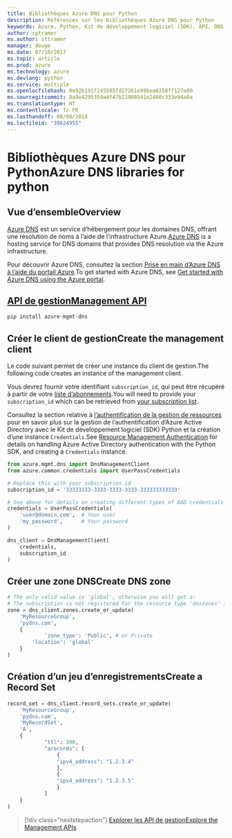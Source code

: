 ```yaml
---
title: Bibliothèques Azure DNS pour Python
description: Références sur les bibliothèques Azure DNS pour Python
keywords: Azure, Python, Kit de développement logiciel (SDK), API, DNS
author: sptramer
ms.author: sttramer
manager: douge
ms.date: 07/10/2017
ms.topic: article
ms.prod: azure
ms.technology: azure
ms.devlang: python
ms.service: multiple
ms.openlocfilehash: 0a92b191f245585fd27261e99bea6158ff127a80
ms.sourcegitcommit: 8a9e4295359a4f47b21908541e2460c333e94a0a
ms.translationtype: HT
ms.contentlocale: fr-FR
ms.lasthandoff: 08/08/2018
ms.locfileid: "39624955"
---
```

# <a name="azure-dns-libraries-for-python"></a><span data-ttu-id="b95e0-104">Bibliothèques Azure DNS pour Python</span><span class="sxs-lookup"><span data-stu-id="b95e0-104">Azure DNS libraries for python</span></span>

## <a name="overview"></a><span data-ttu-id="b95e0-105">Vue d’ensemble</span><span class="sxs-lookup"><span data-stu-id="b95e0-105">Overview</span></span>

<span data-ttu-id="b95e0-106">[Azure DNS](/azure/dns/dns-overview) est un service d’hébergement pour les domaines DNS, offrant une résolution de noms à l’aide de l’infrastructure Azure.</span><span class="sxs-lookup"><span data-stu-id="b95e0-106">[Azure DNS](/azure/dns/dns-overview) is a hosting service for DNS domains that provides DNS resolution via the Azure infrastructure.</span></span>

<span data-ttu-id="b95e0-107">Pour découvrir Azure DNS, consultez la section [Prise en main d’Azure DNS à l’aide du portail Azure](/azure/dns/dns-getstarted-portal).</span><span class="sxs-lookup"><span data-stu-id="b95e0-107">To get started with Azure DNS, see [Get started with Azure DNS using the Azure portal](/azure/dns/dns-getstarted-portal).</span></span>

## <a name="management-apipythonapioverviewazurednsmanagement"></a>[<span data-ttu-id="b95e0-108">API de gestion</span><span class="sxs-lookup"><span data-stu-id="b95e0-108">Management API</span></span>](/python/api/overview/azure/dns/management)

```bash
pip install azure-mgmt-dns
```

## <a name="create-the-management-client"></a><span data-ttu-id="b95e0-109">Créer le client de gestion</span><span class="sxs-lookup"><span data-stu-id="b95e0-109">Create the management client</span></span>

<span data-ttu-id="b95e0-110">Le code suivant permet de créer une instance du client de gestion.</span><span class="sxs-lookup"><span data-stu-id="b95e0-110">The following code creates an instance of the management client.</span></span>

<span data-ttu-id="b95e0-111">Vous devrez fournir votre identifiant ``subscription_id``, qui peut être récupéré à partir de votre [liste d’abonnements](https://manage.windowsazure.com/#Workspaces/AdminTasks/SubscriptionMapping).</span><span class="sxs-lookup"><span data-stu-id="b95e0-111">You will need to provide your ``subscription_id`` which can be retrieved from [your subscription list](https://manage.windowsazure.com/#Workspaces/AdminTasks/SubscriptionMapping).</span></span>

<span data-ttu-id="b95e0-112">Consultez la section relative à [l’authentification de la gestion de ressources](/python/azure/python-sdk-azure-authenticate) pour en savoir plus sur la gestion de l’authentification d’Azure Active Directory avec le Kit de développement logiciel (SDK) Python et la création d’une instance ``Credentials``.</span><span class="sxs-lookup"><span data-stu-id="b95e0-112">See [Resource Management Authentication](/python/azure/python-sdk-azure-authenticate) for details on handling Azure Active Directory authentication with the Python SDK, and creating a ``Credentials`` instance.</span></span>

```python 
from azure.mgmt.dns import DnsManagementClient
from azure.common.credentials import UserPassCredentials

# Replace this with your subscription id
subscription_id = '33333333-3333-3333-3333-333333333333'

# See above for details on creating different types of AAD credentials
credentials = UserPassCredentials(
    'user@domain.com',  # Your user
    'my_password',      # Your password
)

dns_client = DnsManagementClient(
    credentials,
    subscription_id
)
```

## <a name="create-dns-zone"></a><span data-ttu-id="b95e0-113">Créer une zone DNS</span><span class="sxs-lookup"><span data-stu-id="b95e0-113">Create DNS zone</span></span>
```python
# The only valid value is 'global', otherwise you will get a:
# The subscription is not registered for the resource type 'dnszones' in the location 'westus'.
zone = dns_client.zones.create_or_update(
    'MyResourceGroup',
    'pydns.com',
    {
            'zone_type': 'Public', # or Private
        'location': 'global'
    }
)
```
    
## <a name="create-a-record-set"></a><span data-ttu-id="b95e0-114">Création d’un jeu d’enregistrements</span><span class="sxs-lookup"><span data-stu-id="b95e0-114">Create a Record Set</span></span>
```python
record_set = dns_client.record_sets.create_or_update(
    'MyResourceGroup',
    'pydns.com',
    'MyRecordSet',
    'A',
    {
            "ttl": 300,
            "arecords": [
                {
                "ipv4_address": "1.2.3.4"
                },
                {
                "ipv4_address": "1.2.3.5"
                }
            ]
    }
)
```

> [!div class="nextstepaction"]
> [<span data-ttu-id="b95e0-115">Explorer les API de gestion</span><span class="sxs-lookup"><span data-stu-id="b95e0-115">Explore the Management APIs</span></span>](/python/api/overview/azure/dns/management)

